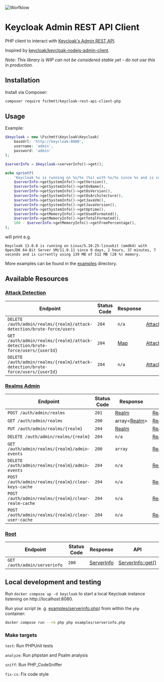 ![Worfklow](https://github.com/fschmtt/keycloak-rest-api-client-php/actions/workflows/php.yml/badge.svg)

# Keycloak Admin REST API Client
PHP client to interact with [Keycloak's Admin REST API](https://www.keycloak.org/docs-api/13.0/rest-api/index.html).

Inspired by [keycloak/keycloak-nodejs-admin-client](https://github.com/keycloak/keycloak-nodejs-admin-client).

_Note: This library is WIP can not be considered stable yet - do not use this in production._

## Installation
Install via Composer:
```bash
composer require fschmtt/keycloak-rest-api-client-php
```

## Usage
Example:

```php
$keycloak = new \Fschmtt\Keycloak\Keycloak(
    baseUrl: 'http://keycloak:8080',
    username: 'admin',
    password: 'admin'
);

$serverInfo = $keycloak->serverInfo()->get();

echo sprintf(
    'Keycloak %s is running on %s/%s (%s) with %s/%s since %s and is currently using %s of %s (%s %%) memory.',
    $serverInfo->getSystemInfo()->getVersion(),
    $serverInfo->getSystemInfo()->getOsName(),
    $serverInfo->getSystemInfo()->getOsVersion(),
    $serverInfo->getSystemInfo()->getOsArchitecture(),
    $serverInfo->getSystemInfo()->getJavaVm(),
    $serverInfo->getSystemInfo()->getJavaVersion(),
    $serverInfo->getSystemInfo()->getUptime(),
    $serverInfo->getMemoryInfo()->getUsedFormated(),
    $serverInfo->getMemoryInfo()->getTotalFormated(),
    100 - $serverInfo->getMemoryInfo()->getFreePercentage(),
);
```
will print e.g.
```text
Keycloak 13.0.0 is running on Linux/5.10.25-linuxkit (amd64) with OpenJDK 64-Bit Server VM/11.0.11 since 0 days, 2 hours, 37 minutes, 7 seconds and is currently using 139 MB of 512 MB (28 %) memory.
```

More examples can be found in the [examples](examples) directory.

## Available Resources
### [Attack Detection](https://www.keycloak.org/docs-api/13.0/rest-api/index.html#_attack_detection_resource)
| Endpoint | Status Code | Response | API |
|----------|-------------|----------|-----|
| `DELETE /auth/admin/realms/{realm}/attack-detection/brute-force/users` | `204` | `n/a` | [AttackDetection::clear()](src/Resource/AttackDetection.php) |
| `GET /auth/admin/realms/{realm}/attack-detection/brute-force/users/{userId}` | `204` | [Map](src/Type/Map.php) | [AttackDetection::user()](src/Resource/AttackDetection.php) |
| `DELETE /auth/admin/realms/{realm}/attack-detection/brute-force/users/{userId}` | `204` | `n/a` | [AttackDetection::clearUser()](src/Resource/AttackDetection.php) |

### [Realms Admin](https://www.keycloak.org/docs-api/13.0/rest-api/index.html#_realms_admin_resource)
| Endpoint | Status Code | Response | API |
|----------|-------------|----------|-----|
| `POST /auth/admin/realms` | `201` | [Realm](src/Representation/Realm.php) | [Realms::import()](src/Resource/Realms.php) |
| `GET /auth/admin/realms` | `200` | array<[Realm](src/Representation/Realm.php)> | [Realms::all()](src/Resource/Realms.php) |
| `PUT /auth/admin/realms/{realm}` | `204` | [Realm](src/Representation/Realm.php) | [Realms::update()](src/Resource/Realms.php) |
| `DELETE /auth/admin/realms/{realm}` | `204` | `n/a` | [Realms::delete()](src/Resource/Realms.php) |
| `GET /auth/admin/realms/{realm}/admin-events` | `200` | `array` | [Realms::adminEvents()](src/Resource/Realms.php) |
| `DELETE /auth/admin/realms/{realm}/admin-events` | `204` | `n/a` | [Realms::deleteAdminEvents()](src/Resource/Realms.php) |
| `POST /auth/admin/realms/{realm}/clear-keys-cache` | `204` | `n/a` | [Realms::clearKeysCache()](src/Resource/Realms.php) |
| `POST /auth/admin/realms/{realm}/clear-realm-cache` | `204` | `n/a` | [Realms::clearRealmCache()](src/Resource/Realms.php) |
| `POST /auth/admin/realms/{realm}/clear-user-cache` | `204` | `n/a` | [Realms::clearUserCache()](src/Resource/Realms.php) |

### [Root](https://www.keycloak.org/docs-api/13.0/rest-api/index.html#_root_resource)
| Endpoint | Status Code | Response | API |
|----------|-------------|----------|-----|
| `GET /auth/admin/serverinfo` | `200` | [ServerInfo](src/Representation/ServerInfo.php) | [ServerInfo::get()](src/Resource/ServerInfo.php) |

## Local development and testing
Run `docker compose up -d keycloak` to start a local Keycloak instance listening on http://localhost:8080.

Run your script (e. g. [examples/serverinfo.php](examples/serverinfo.php)) from within the `php` container:
```bash
docker compose run --rm php php examples/serverinfo.php
```

### Make targets
`test`: Run PHPUnit tests

`analyze`: Run phpstan and Psalm analysis

`sniff`: Run PHP_CodeSniffer

`fix-cs`: Fix code style
